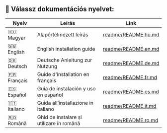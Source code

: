 ## 📘 Válassz dokumentációs nyelvet:

| Nyelv        | Leírás                                       | Link                                        |
|--------------|-----------------------------------------------|---------------------------------------------|
| 🇭🇺 Magyar    | Alapértelmezett leírás                       | [readme/README.hu.md](readme/README.hu.md) |
| 🇬🇧 English   | English installation guide                   | [readme/README.en.md](readme/README.en.md) |
| 🇩🇪 Deutsch   | Deutsche Anleitung zur Nutzung               | [readme/README.de.md](readme/README.de.md) |
| 🇫🇷 Français  | Guide d'installation en français             | [readme/README.fr.md](readme/README.fr.md) |
| 🇪🇸 Español   | Guía de instalación y uso en español         | [readme/README.es.md](readme/README.es.md) |
| 🇮🇹 Italiano  | Guida all’installazione in italiano           | [readme/README.it.md](readme/README.it.md) |
| 🇷🇴 Română    | Ghid de instalare și utilizare în română     | [readme/README.ro.md](readme/README.ro.md) |
